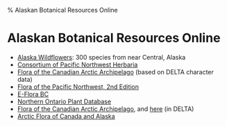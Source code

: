 % Alaskan Botanical Resources Online

# Alaskan Botanical Resources Online

 * [Alaska Wildflowers](http://www.alaskawildflowers.us/index.html):
   300 species from near Central, Alaska
 * [Consortium of Pacific Northwest Herbaria](http://www.pnwherbaria.org/)
 * [Flora of the Canadian Arctic Archipelago](http://nature.ca/aaflora/data/index.htm) (based on DELTA character data)
 * [Flora of the Pacific Northwest, 2nd Edition](http://www.pnwherbaria.org/florapnw.php)
 * [E-Flora BC](http://ibis.geog.ubc.ca/biodiversity/eflora/)
 * [Northern Ontario Plant Database](http://northernontarioflora.ca/index.cfm)
 * [Flora of the Canadian Arctic Archipelago](https://nature.ca/index.php?q=en/research-collections/research-projects/past-research-projects/flora-canadian-arctic-archipelago), and [here](http://nature.ca/aaflora/data) (in DELTA)
 * [Arctic Flora of Canada and Alaska](http://arcticplants.myspecies.info/)
